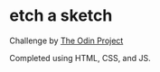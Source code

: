 # etch a sketch

Challenge by [The Odin Project](https://www.theodinproject.com/)

Completed using HTML, CSS, and JS.
